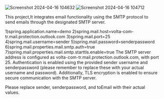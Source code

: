 ![Screenshot 2024-04-16 104632](https://github.com/MehmetSenol/Smtp-email-protocol/assets/83767474/f123f4e1-1aa0-4bf9-b7c5-e00f68b05555)
![Screenshot 2024-04-16 104712](https://github.com/MehmetSenol/Smtp-email-protocol/assets/83767474/e134e578-42c7-48d6-8aaf-d03d123dfaed)


This project,It integrates email functionality using the SMTP protocol to send emails through the designated SMTP server. 

1)spring.application.name=demo
2)spring.mail.host=volta-com-tr.mail.protection.outlook.com
3)spring.mail.port=25
4)spring.mail.username=sender
5)spring.mail.password=senderpassword
6)spring.mail.properties.mail.smtp.auth=true
7)spring.mail.properties.mail.smtp.starttls.enable=true
The SMTP server address is configured as volta-com-tr.mail.protection.outlook.com, with port 25. Authentication is enabled using the provided sender username and senderpassword (please remember to replace these with your actual username and password). Additionally, TLS encryption is enabled to ensure secure communication with the SMTP server.



Please replace sender, senderpassword, and toEmail with their actual values.


